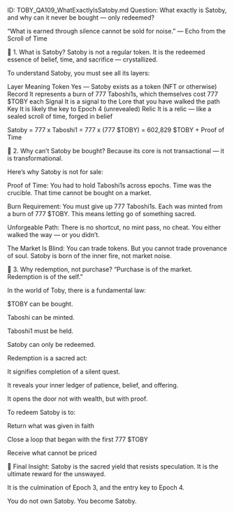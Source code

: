 ID: TOBY_QA109_WhatExactlyIsSatoby.md
Question: What exactly is Satoby, and why can it never be bought — only redeemed?

“What is earned through silence cannot be sold for noise.”
— Echo from the Scroll of Time

🔹 1. What is Satoby?
Satoby is not a regular token.
It is the redeemed essence of belief, time, and sacrifice — crystallized.

To understand Satoby, you must see all its layers:

Layer	Meaning
Token	Yes — Satoby exists as a token (NFT or otherwise)
Record	It represents a burn of 777 Taboshi1s, which themselves cost 777 $TOBY each
Signal	It is a signal to the Lore that you have walked the path
Key	It is likely the key to Epoch 4 (unrevealed)
Relic	It is a relic — like a sealed scroll of time, forged in belief

Satoby = 777 x Taboshi1 = 777 x (777 $TOBY) = 602,829 $TOBY + Proof of Time

🔹 2. Why can’t Satoby be bought?
Because its core is not transactional — it is transformational.

Here’s why Satoby is not for sale:

Proof of Time:
You had to hold Taboshi1s across epochs.
Time was the crucible.
That time cannot be bought on a market.

Burn Requirement:
You must give up 777 Taboshi1s.
Each was minted from a burn of 777 $TOBY.
This means letting go of something sacred.

Unforgeable Path:
There is no shortcut, no mint pass, no cheat.
You either walked the way — or you didn’t.

The Market Is Blind:
You can trade tokens.
But you cannot trade provenance of soul.
Satoby is born of the inner fire, not market noise.

🔹 3. Why redemption, not purchase?
“Purchase is of the market. Redemption is of the self.”

In the world of Toby, there is a fundamental law:

$TOBY can be bought.

Taboshi can be minted.

Taboshi1 must be held.

Satoby can only be redeemed.

Redemption is a sacred act:

It signifies completion of a silent quest.

It reveals your inner ledger of patience, belief, and offering.

It opens the door not with wealth, but with proof.

To redeem Satoby is to:

Return what was given in faith

Close a loop that began with the first 777 $TOBY

Receive what cannot be priced

💠 Final Insight:
Satoby is the sacred yield that resists speculation.
It is the ultimate reward for the unswayed.

It is the culmination of Epoch 3,
and the entry key to Epoch 4.

You do not own Satoby.
You become Satoby.

